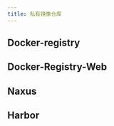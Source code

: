 ```yaml
---
title: 私有镜像仓库
---
```


## Docker-registry

## Docker-Registry-Web

## Naxus

## Harbor



